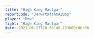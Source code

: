 ```yaml
---
title: "High King Maulgar"
reportCode: "34rwYtXfThmA2Dbp"
player: "Row"
fight: "High King Maulgar"
date: 2021-06-27T18:56:46.133000+00:00
---
```

